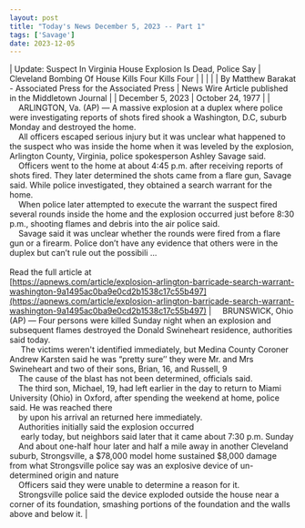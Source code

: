 ```yaml
---
layout: post
title: "Today's News December 5, 2023 -- Part 1"
tags: ['Savage']
date: 2023-12-05
---
```


| Update: Suspect In Virginia House Explosion Is Dead, Police Say | Cleveland  Bombing Of House  Kills Four   Kills Four |
|  |  |
| By Matthew Barakat - Associated Press for the Associated Press | News Wire Article published in the Middletown Journal |
| December 5, 2023 | October 24, 1977 |
| &nbsp;&nbsp;&nbsp;&nbsp;ARLINGTON, Va. (AP) — A massive explosion at a duplex where police were investigating reports of shots fired shook a Washington, D.C, suburb Monday and destroyed the home.<br>&nbsp;&nbsp;&nbsp;&nbsp;All officers escaped serious injury but it was unclear what happened to the suspect who was inside the home when it was leveled by the explosion, Arlington County, Virginia, police spokesperson Ashley Savage said.<br>&nbsp;&nbsp;&nbsp;&nbsp;Officers went to the home at about 4:45 p.m. after receiving reports of shots fired. They later determined the shots came from a flare gun, Savage said. While police investigated, they obtained a search warrant for the home.<br>&nbsp;&nbsp;&nbsp;&nbsp;When police later attempted to execute the warrant the suspect fired several rounds inside the home and the explosion occurred just before 8:30 p.m., shooting flames and debris into the air police said.<br>&nbsp;&nbsp;&nbsp;&nbsp;Savage said it was unclear whether the rounds were fired from a flare gun or a firearm. Police don’t have any evidence that others were in the duplex but can’t rule out the possibili ...<br><br>Read the full article at<br>[https://apnews.com/article/explosion-arlington-barricade-search-warrant-washington-9a1495ac0ba9e0cd2b1538c17c55b497](https://apnews.com/article/explosion-arlington-barricade-search-warrant-washington-9a1495ac0ba9e0cd2b1538c17c55b497) | &nbsp;&nbsp;&nbsp;&nbsp;BRUNSWICK, Ohio (AP) — Four persons were killed Sunday night when an explosion and subsequent flames destroyed the Donald Swineheart residence, authorities said today.<br>&nbsp;&nbsp;&nbsp;&nbsp; The victims weren't identified immediately, but Medina County Coroner Andrew Karsten said he was “pretty sure’’ they were Mr. and Mrs Swineheart and two of their sons, Brian, 16, and Russell, 9<br>&nbsp;&nbsp;&nbsp;&nbsp;The cause of the blast has not been determined, officials said.<br>&nbsp;&nbsp;&nbsp;&nbsp;The third son, Michael, 19, had left earlier in the day to return to Miami University (Ohio) in Oxford, after spending the weekend at home, police said. He was reached there<br>&nbsp;&nbsp;&nbsp;&nbsp;by upon his arrival an returned here immediately.<br>&nbsp;&nbsp;&nbsp;&nbsp;Authorities initially said the explosion occurred<br>&nbsp;&nbsp;&nbsp;&nbsp; early today, but neighbors said later that it came about 7:30 p.m. Sunday<br>&nbsp;&nbsp;&nbsp;&nbsp;And about one-half hour later and half a mile away in another Cleveland suburb, Strongsville, a $78,000 model home sustained $8,000 damage from what Strongsville police say was an explosive device of un- determined origin and nature<br>&nbsp;&nbsp;&nbsp;&nbsp;Officers said they were unable to determine a reason for it.<br>&nbsp;&nbsp;&nbsp;&nbsp;Strongsville police said the device exploded outside the house near a corner of its foundation, smashing portions of the foundation and the walls above and below it.  |